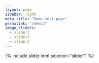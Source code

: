 ```yaml
---
layout: page
sidebar: right
meta_title: "Demo test page"
permalink: "/demo2"
image_sliders:
  - slider1
  - slider2
  - slider3
---
```


{% include slider.html selector="slider1" %}
